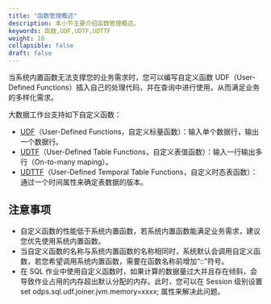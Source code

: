 ```yaml
---
title: "函数管理概述"
description: 本小节主要介绍函数管理概述。 
keywords: 函数,UDF,UDTF,UDTTF
weight: 10
collapsible: false
draft: false
---
```


当系统内置函数无法支撑您的业务需求时，您可以编写自定义函数 UDF（User-Defined Functions）插入自己的处理代码，并在查询中进行使用，从而满足业务的多样化需求。

大数据工作台支持如下自定义函数：
 - [UDF](../udf/)（User-Defined Functions，自定义标量函数）：输入单个数据行，输出一个数据行。
 - [UDTF](../udtf/)（User-Defined Table Functions，自定义表值函数）：输入一行输出多行（On-to-many maping）。
 - [UDTTF](../udttf/)（User-Defined Temporal Table Functions，自定义时态表函数）：通过一个时间属性来确定表数据的版本。

## 注意事项

- 自定义函数的性能低于系统内置函数，若系统内置函数能满足业务需求，建议您优先使用系统内置函数。
- 当自定义函数的名称与系统内置函数的名称相同时，系统默认会调用自定义函数，若您希望调用系统内置函数，需要在函数名称前增加“::”符号。
- 在 SQL 作业中使用自定义函数时，如果计算的数据量过大并且存在倾斜，会导致作业占用的内存超出默认分配的内存。此时，您可以在 Session 级别设置 set odps.sql.udf.joiner.jvm.memory=xxxx; 属性来解决此问题。

